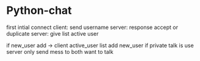 # Python-chat

first intial connect
client: send username
server: response accept or duplicate
server: give list active user

if new_user add -> client active_user list add new_user
if private talk is use server only send mess to both want to talk
